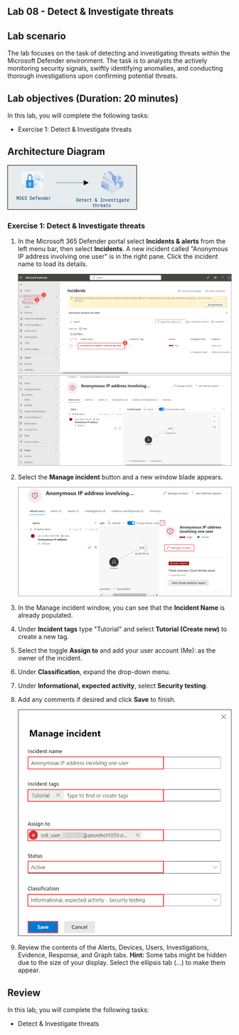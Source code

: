 ## Lab 08 - Detect & Investigate threats 

## Lab scenario

The lab focuses on the task of detecting and investigating threats within the Microsoft Defender environment. The task is to analysts the actively monitoring security signals, swiftly identifying anomalies, and conducting thorough investigations upon confirming potential threats.

## Lab objectives (Duration: 20 minutes)


In this lab, you will complete the following tasks:
- Exercise 1: Detect & Investigate threats 

## Architecture Diagram

   ![Picture 1](../Media/lab8-arch.png)

### Exercise 1: Detect & Investigate threats 

1. In the Microsoft 365 Defender portal select **Incidents & alerts** from the left menu bar, then select **Incidents**. A new incident called "Anonymous IP address involving one user" is in the right pane. Click the incident name to load its details.

   ![Picture 1](../Media/Lab0715.png)
   ![Picture 1](../Media/Lab0801.png)

1. Select the **Manage incident** button and a new window blade appears.

   ![Picture 1](../Media/Lab0802.png)

1. In the Manage incident window, you can see that the **Incident Name** is already populated.

1. Under **Incident tags** type "Tutorial" and select **Tutorial (Create new)** to create a new tag. 

1. Select the toggle **Assign to** and add your user account (Me): <inject key="AzureAdUserEmail"></inject> as the owner of the incident. 

1. Under **Classification**, expand the drop-down menu. 

1. Under **Informational, expected activity**, select **Security testing**. 

1. Add any comments if desired and click **Save** to finish.

   ![Picture 1](../Media/Lab0803.png)

1. Review the contents of the Alerts, Devices, Users, Investigations, Evidence, Response, and Graph tabs. **Hint:** Some tabs might be hidden due to the size of your display. Select the ellipsis tab (...) to make them appear.


## Review
In this lab, you will complete the following tasks:
- Detect & Investigate threats

